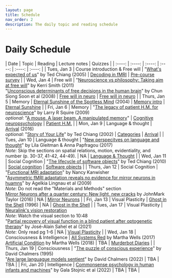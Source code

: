 ```yaml
---
layout: page
title: Schedule
nav_order: 2
description: The daily topic and reading schedule
---
```


# Daily Schedule

| Date | Topic | Reading | Lecture notes | Quizzes |
| :----: | :----: | :----: | :----: |  :----: |  :----: |
| Tues, Jan 3 | Course introduction  & Free will | "[What's expected of us](https://www.nature.com/articles/436150a)" by Ted Chiang (2005) | [Decoding in fMRI](../notes/jan03) | [Pre-course survey](../quizzes/jan03) |
| Wed, Jan 4 | Free will | "[Neuroscience vs philosophy: Taking aim at free will](https://www.nature.com/articles/477023a)" by Kerri Smith (2011) <br /> "[Unconscious determinants of free decisions in the human brain](https://www.nature.com/articles/nn.2112)" by Chun Siong Soon et al (2008) | [Free will in neuro](../notes/jan04) | [Free will in neuro](../quizzes/jan04) |
| Thurs, Jan 5 | Memory | [Eternal Sunshine of the Spotless Mind](https://www.imdb.com/title/tt0338013/) (2004) | [Memory intro](../notes/jan05) | [Eternal Sunshine](../quizzes/jan05) |
| Fri, Jan 6 | Memory | "[The legacy of patient H.M. for neuroscience](https://pubmed.ncbi.nlm.nih.gov/19146808/)" by Larry R Squire (2009) <br /> *optional*: "[A mouse. A laser beam. A manipulated memory](https://www.ted.com/talks/steve_ramirez_and_xu_liu_a_mouse_a_laser_beam_a_manipulated_memory?language=en)" | [Cognitive neuropsychology](../notes/jan06) | [Patient H.M.](../quizzes/jan06) |
| Mon, Jan 9 | Language & thought | [Arrival](https://www.imdb.com/title/tt2543164/) (2016) <br /> *optional:* "[Story of Your Life](https://raley.english.ucsb.edu/wp-content/uploads/Reading/Chiang-story.pdf)" by Ted Chiang (2002) | [Categories](../notes/jan10) | [Arrival](../quizzes/jan09) | 
| Tues, Jan 10 | Language & thought | "[New perspecitves on language and thought](https://cpb-us-w2.wpmucdn.com/web.sas.upenn.edu/dist/4/81/files/2017/07/Gleitman__Papafragou_in-press-21o7hjk.pdf)" by Lila Gleitman & Anna Papfragou (2017) <br /> *Note*: Skip the sections on spatial relations, motion, evidentiality, and number (p. 30-37, 41-42, 44-49). | NA | [Language & Thought](../quizzes/jan10) |
| Wed, Jan 11 | Social Cognition | "[The lifecycle of software objects](https://cpb-us-w2.wpmucdn.com/voices.uchicago.edu/dist/8/644/files/2017/08/Chiang-Lifecycle-of-Software-Objects-q3tsuw.pdf)" by Ted Chiang (2010) | [Social cognition](../notes/jan11) | [Software objects](../quizzes/jan11) |
| Thurs, Jan 12 | Social Cognition | "[Functional MRI adaptation](https://nancysbraintalks.mit.edu/video/functional-mri-adaptation)" by Nancy Kanwisher <br /> "[Asymmetric fMRI adaptation reveals no evidence for mirror neurons in huamns](https://www.pnas.org/doi/epdf/10.1073/pnas.0902262106)" by Agelkia Lingnau et al (2009)  <br />  *Note*: Do not read the "Materials and Methods" section  <br /> [Mirror Neurons after a quarter century: New light, new cracks](https://sitn.hms.harvard.edu/flash/2016/mirror-neurons-quarter-century-new-light-new-cracks/) by JohnMark Taylor (2016) | NA | [Mirror Neurons](../quizzes/jan12) |
| Fri, Jan 13 | Visual Plasticity | [Ghost in the Shell](https://www.youtube.com/watch?v=iHil4Y4r3Wk) (1996) | NA | [Ghost in the Shell](../quizzes/jan13) |
| Tues, Jan 17 | Visual Plasticity | [Neuralink's vision restoration](https://www.youtube.com/watch?v=UrUnJmQvgrM) <br /> *Note*: Watch the visual section to 10:48 <br /> "[Partial recovery of visual function in a blind patient after optogenetic therapy](https://www.nature.com/articles/s41591-021-01351-4)" by José-Alain Sahel et al (2021) <br /> *Note*: Only read pg 1-6 | NA | [Visual Plasticity](../quizzes/jan17) | 
| Wed, Jan 18 | Consciousness & Intelligence | [All Systems Red](https://www.goodreads.com/book/show/32758901-all-systems-red) by Martha Wells (2017) <br /> [Artificial Condition](https://www.goodreads.com/book/show/36223860-artificial-condition)  by Martha Wells (2018) | TBA | [Murderbot Diaries](../quizzes/jan18) | 
| Thurs, Jan 19 | Consciousness | "[The puzzle of conscious experience](http://www.ccs.fau.edu/~bressler/EDU/CogNeuro/Readings/Chalmers1995.pdf)" by David Chalmers (1995) <br /> "[Are large languague models sentient](https://www.youtube.com/watch?v=-BcuCmf00_Y)" by David Chalmers (2022) | TBA | TBA |
| Fri, Jan 20 | Intelligence | [Commonsense psychology in human infants and machines](https://cims.nyu.edu/~brenden/papers/StojnicEtAlPreprint.pdf)" by Gala Stojnic et al (2022)  | TBA | TBA | 

<!--<br /> "[I trained an AI chatbot on my childhood journal entries](https://mem.ai/p/U9DnlAjdkp6hifl6A80R)" by Michelle Huang (2022)-->
